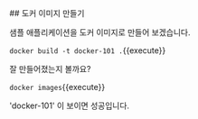 
## 도커 이미지 만들기

샘플 애플리케이션을 도커 이미지로 만들어 보겠습니다.


`docker build -t docker-101 .`{{execute}}


잘 만들어졌는지 볼까요?

`docker images`{{execute}}

'docker-101' 이 보이면 성공입니다.
